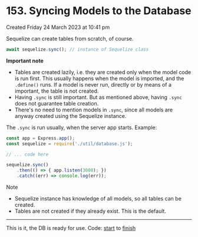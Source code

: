 # 153. Syncing Models to the Database
Created Friday 24 March 2023 at 10:41 pm

Sequelize can create tables from scratch, of course.
```js
await sequelize.sync(); // instance of Sequelize class
```

**Important note**
- Tables are created lazily, i.e. they are created only when the model code is run first. This usually happens when the model is imported, and the `.define()` runs. If a model is never run, directly or by means of a important, the table is not created.
- Having `.sync` is still important. But as mentioned above, having `.sync` does not guarantee table creation.
- There's no need to mention models in `.sync`, since all models are anyway created using the Sequelize instance.

The `.sync` is run usually, when the server app starts. Example:
```js
const app = Express.app();
const sequelize = require('./util/database.js');

// ... code here

sequelize.sync()
	.then(() => { app.listen(3000); })
	.catch((err) => console.log(err));
```

Note
- Sequelize instance has knowledge of all models, so all tables can be created.
- Tables are not created if they already exist. This is the default.

---

This is it, the DB is ready for use. Code: [start](https://github.com/exemplar-codes/online-shop-express-ejs-mvc/commit/ea51668c60fcfdec84f710da9fc785a177b27c60) to [finish](https://github.com/exemplar-codes/online-shop-express-ejs-mvc/commit/27bbb267d225ed0b35d867d462567bd3107cbde1)